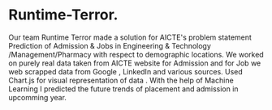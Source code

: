 # Runtime-Terror.
Our team Runtime Terror made a solution for AICTE's problem statement Prediction of Admission & Jobs in Engineering &
Technology /Management/Pharmacy with respect to demographic locations.
We worked on purely real data taken from AICTE website for Admission and for Job we web scrapped data from Google , LinkedIn and various sources.
Used Chart.js for visual representation of data .
With the help of Machine Learning I predicted the future trends of placement and admission in upcomming year.
